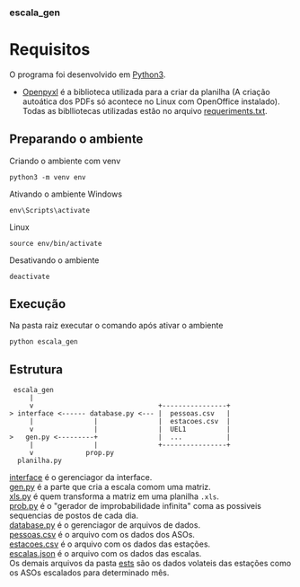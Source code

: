 ### escala_gen

# Requisitos
O programa foi desenvolvido em [Python3](https://www.python.org/downloads/).<br/>
* [Openpyxl](https://openpyxl.readthedocs.io/en/stable/) é a biblioteca utilizada para a criar da planilha (A criação autoática dos PDFs só acontece no Linux com OpenOffice instalado).<br/>
Todas as biblliotecas utilizadas estão no arquivo [requeriments.txt](https://github.com/artphil/escala_gen/tree/master/requeriments.txt).

## Preparando o ambiente
Criando o ambiente com venv
``` 
python3 -m venv env
```

Ativando o ambiente
Windows
```
env\Scripts\activate
```
Linux
```
source env/bin/activate
```

Desativando o ambiente
```
deactivate
```

## Execução
Na pasta raiz executar o comando após ativar o ambiente
```
python escala_gen
```

 
## Estrutura
```
 escala_gen
     |               
     v                               +----------------+
> interface <------ database.py <--- |  pessoas.csv   |
     |               |               |  estacoes.csv  |
     v               |               |  UEL1          |
>   gen.py <---------+               |  ...           |
     |               |               +----------------+
     v             prop.py
  planilha.py
```

[interface](https://github.com/artphil/escala_gen/tree/master/escala_gen/interface) é o gerenciagor da interface. <br />
[gen.py](https://github.com/artphil/escala_gen/tree/master/escala_gen/gen.py) é a parte que cria a escala comom uma matriz. <br />
[xls.py](https://github.com/artphil/escala_gen/tree/master/escala_gen/xls.py) é quem transforma a matriz em uma planilha `.xls`. <br />
[prob.py](https://github.com/artphil/escala_gen/tree/master/escala_gen/prob.py) é o "gerador de improbabilidade infinita" coma as possiveis sequencias de postos de cada dia. <br />
[database.py](https://github.com/artphil/escala_gen/tree/master/escala_gen/database.py) é o gerenciagor de arquivos de dados. <br />
[pessoas.csv](https://github.com/artphil/escala_gen/tree/master/data/pessoas.csv) é o arquivo com os dados dos ASOs.<br />
[estacoes.csv](https://github.com/artphil/escala_gen/tree/master/data/estacoes.csv) é o arquivo com os dados das estações. <br />
[escalas.json](https://github.com/artphil/escala_gen/tree/master/data/escalas.json) é o arquivo com os dados das escalas. <br />
Os demais arquivos da pasta [ests](https://github.com/artphil/escala_gen/tree/master/data/ests) são os dados volateis das estações como os ASOs escalados para determinado mês.